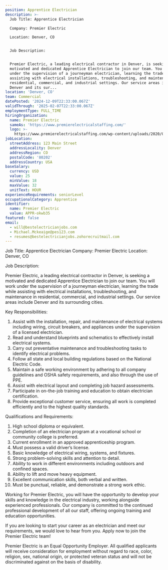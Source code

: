 ```yaml
---
position: Apprentice Electrician
description: >-
  Job Title: Apprentice Electrician

  Company: Premier Electric

  Location: Denver, CO


  Job Description:


  Premier Electric, a leading electrical contractor in Denver, is seeking a
  motivated and dedicated Apprentice Electrician to join our team. You will work
  under the supervision of a journeyman electrician, learning the trade while
  assisting with electrical installations, troubleshooting, and maintenance in
  residential, commercial, and industrial settings. Our service areas include
  Denver and its sur...
location: 'Denver, CO'
team: Commercial
datePosted: '2024-12-09T22:33:00.067Z'
validThrough: '2025-02-07T22:33:00.067Z'
employmentType: FULL_TIME
hiringOrganization:
  name: Premier Electric
  sameAs: 'https://www.premierelectricalstaffing.com/'
  logo: >-
    https://www.premierelectricalstaffing.com/wp-content/uploads/2020/05/Premier-Electrical-Staffing-logo.png
jobLocation:
  streetAddress: 123 Main Street
  addressLocality: Denver
  addressRegion: CO
  postalCode: '80202'
  addressCountry: USA
baseSalary:
  currency: USD
  value: 25
  minValue: 18
  maxValue: 32
  unitText: HOUR
experienceRequirements: seniorLevel
occupationalCategory: Apprentice
identifier:
  name: Premier Electric
  value: APPR-okwb35
featured: false
email:
  - will@bestelectricianjobs.com
  - Michael.Mckeaige@pes123.com
  - resumes@bestelectricianjobs.zohorecruitmail.com
---
```




Job Title: Apprentice Electrician
Company: Premier Electric
Location: Denver, CO

Job Description:

Premier Electric, a leading electrical contractor in Denver, is seeking a motivated and dedicated Apprentice Electrician to join our team. You will work under the supervision of a journeyman electrician, learning the trade while assisting with electrical installations, troubleshooting, and maintenance in residential, commercial, and industrial settings. Our service areas include Denver and its surrounding cities.

Key Responsibilities:

1. Assist with the installation, repair, and maintenance of electrical systems including wiring, circuit breakers, and appliances under the supervision of a licensed electrician.
2. Read and understand blueprints and schematics to effectively install electrical systems.
3. Carry out preventative maintenance and troubleshooting tasks to identify electrical problems.
4. Follow all state and local building regulations based on the National Electric Code.
5. Maintain a safe working environment by adhering to all company guidelines and OSHA safety requirements, and also through the use of PPE.
6. Assist with electrical layout and completing job hazard assessments.
7. Participate in on-the-job training and education to obtain electrician certification.
8. Provide exceptional customer service, ensuring all work is completed efficiently and to the highest quality standards.

Qualifications and Requirements:

1. High school diploma or equivalent. 
2. Completion of an electrician program at a vocational school or community college is preferred.
3. Current enrollment in an approved apprenticeship program.
4. Must possess a valid driver’s license.
5. Basic knowledge of electrical wiring, systems, and fixtures.
6. Strong problem-solving skills and attention to detail.
7. Ability to work in different environments including outdoors and confined spaces.
8. Ability to lift and move heavy equipment.
9. Excellent communication skills, both verbal and written.
10. Must be punctual, reliable, and demonstrate a strong work ethic.

Working for Premier Electric, you will have the opportunity to develop your skills and knowledge in the electrical industry, working alongside experienced professionals. Our company is committed to the continued professional development of all our staff, offering ongoing training and education opportunities. 

If you are looking to start your career as an electrician and meet our requirements, we would love to hear from you. Apply now to join the Premier Electric team!

Premier Electric is an Equal Opportunity Employer. All qualified applicants will receive consideration for employment without regard to race, color, religion, sex, national origin, or protected veteran status and will not be discriminated against on the basis of disability.